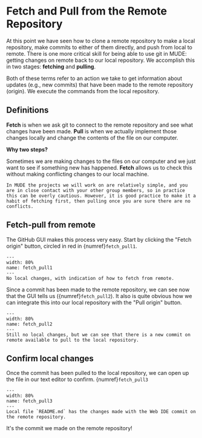 # Fetch and Pull from the Remote Repository

At this point we have seen how to clone a remote repository to make a local repository, make commits to either of them directly, and push from local to remote. There is one more critical skill for being able to use git in MUDE: getting changes on remote back to our local repository. We accomplish this in two stages: **fetching** and **pulling**.

Both of these terms refer to an action we take to get information about updates (e.g., new commits) that have been made to the remote repository (origin). We execute the commands from the local repository.

## Definitions

**Fetch** is when we ask git to connect to the remote repository and see what changes have been made. **Pull** is when we actually implement those changes locally and change the contents of the file on our computer.

**Why two steps?**

Sometimes we are making changes to the files on our computer and we just want to see if something new has happened. **Fetch** allows us to check this without making conflicting changes to our local machine.

```{note}
In MUDE the projects we will work on are relatively simple, and you are in close contact with your other group members, so in practice this can be overly cautious. However, it is good practice to make it a habit of fetching first, then pulling once you are sure there are no conflicts.
```

## Fetch-pull from remote

The GitHub GUI makes this process very easy. Start by clicking the "Fetch origin" button, circled in red in {numref}`fetch_pull1`.

```{figure} ../images_gui/fetch_pull1.JPG
---
width: 80%
name: fetch_pull1
---
No local changes, with indication of how to fetch from remote.
```

Since a commit has been made to the remote repository, we can see now that the GUI tells us ({numref}`fetch_pull2`). It also is quite obvious how we can integrate this into our local repository with the "Pull origin" button.

```{figure} ../images_gui/fetch_pull2.JPG
---
width: 80%
name: fetch_pull2
---
Still no local changes, but we can see that there is a new commit on remote available to pull to the local repository.
```

## Confirm local changes

Once the commit has been pulled to the local repository, we can open up the file in our text editor to confirm.
{numref}`fetch_pull3`

```{figure} ../images_gui/fetch_pull3.JPG
---
width: 80%
name: fetch_pull3
---
Local file `README.md` has the changes made with the Web IDE commit on the remote repository.
```

It's the commit we made on the remote repository!